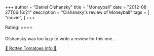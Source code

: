 +++
author = "Daniel Olshansky"
title = "Moneyball"
date = "2012-08-27T06:16:21"
description = "Olshansky's review of Moneyball"
tags = [
    "movie",
]
+++

Rating: ⭐⭐⭐⭐

Olshansky was too lazy to write a review for this one...

[🍅 Rotten Tomatoes Info 🍅](https://www.rottentomatoes.com//m/moneyball)